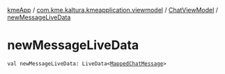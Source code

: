 [kmeApp](../../index.md) / [com.kme.kaltura.kmeapplication.viewmodel](../index.md) / [ChatViewModel](index.md) / [newMessageLiveData](./new-message-live-data.md)

# newMessageLiveData

`val newMessageLiveData: LiveData<`[`MappedChatMessage`](../../com.kme.kaltura.kmeapplication.data/-mapped-chat-message/index.md)`>`